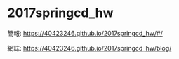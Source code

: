 # 2017springcd_hw

簡報: https://40423246.github.io/2017springcd_hw/#/

網誌: https://40423246.github.io/2017springcd_hw/blog/

